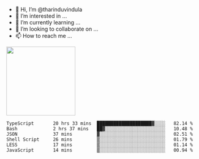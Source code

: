 - 👋 Hi, I’m @tharinduvindula
- 👀 I’m interested in ...
- 🌱 I’m currently learning ...
- 💞️ I’m looking to collaborate on ...
- 📫 How to reach me ...

<!---
tharinduvindula/tharinduvindula is a ✨ special ✨ repository because its `README.md` (this file) appears on your GitHub profile.
You can click the Preview link to take a look at your changes.
--->

<img height="180em" src="https://github-readme-stats.vercel.app/api?username=tharinduvindula&show_icons=true&hide_border=false&&count_private=true&include_all_commits=true" />


<!--START_SECTION:waka-->

```text
TypeScript       20 hrs 33 mins  ████████████████████▓░░░░   82.14 %
Bash             2 hrs 37 mins   ██▓░░░░░░░░░░░░░░░░░░░░░░   10.48 %
JSON             37 mins         ▓░░░░░░░░░░░░░░░░░░░░░░░░   02.51 %
Shell Script     26 mins         ▒░░░░░░░░░░░░░░░░░░░░░░░░   01.79 %
LESS             17 mins         ▒░░░░░░░░░░░░░░░░░░░░░░░░   01.14 %
JavaScript       14 mins         ▒░░░░░░░░░░░░░░░░░░░░░░░░   00.94 %
```

<!--END_SECTION:waka-->
